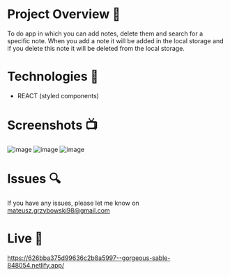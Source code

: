 # Project Overview  🎉
To do app in which you can add notes, delete them and search for a specific note. When you add a note it will be added in the local storage and if you delete this note it will be deleted from the local storage.

# Technologies 🔧
* REACT (styled components)

# Screenshots 📺
![image](https://user-images.githubusercontent.com/61913031/165926329-6cfa94ba-92df-4ed6-9c6c-062a1b44867c.png)
![image](https://user-images.githubusercontent.com/61913031/165926515-3b169237-eb6b-427e-b1f5-2729699770d5.png)
![image](https://user-images.githubusercontent.com/61913031/165926550-148871e9-add4-4358-a01b-ee95b25e9e08.png)


# Issues 🔍
 
 If you have any issues, please let me know on mateusz.grzybowski98@gmail.com

# Live 📍
https://626bba375d99636c2b8a5997--gorgeous-sable-848054.netlify.app/
